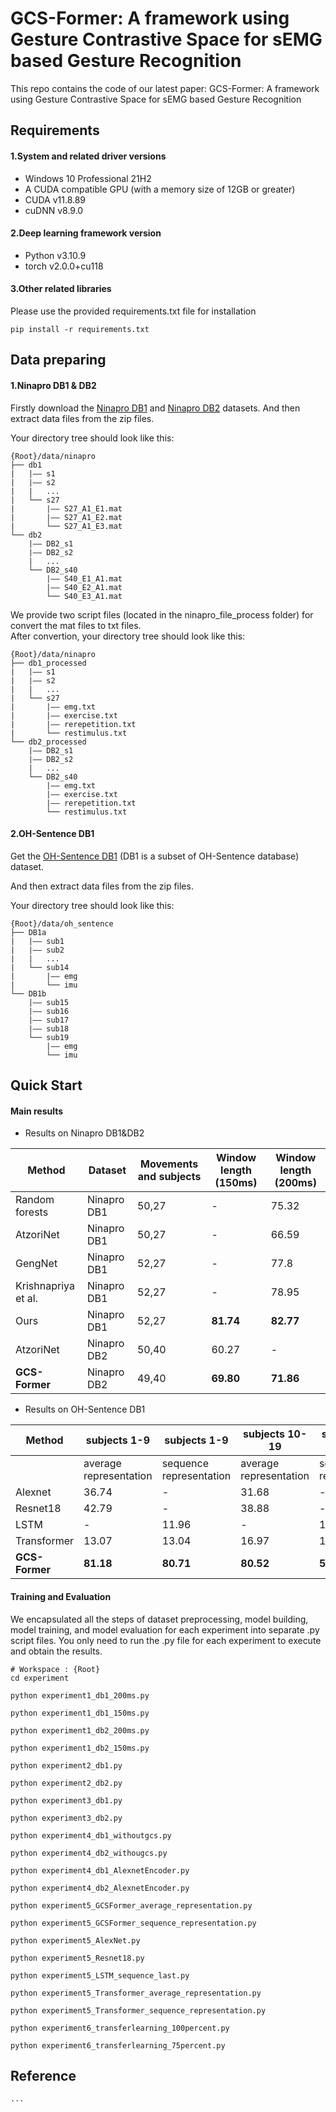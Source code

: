 # GCS-Former: A framework using Gesture Contrastive Space for sEMG based Gesture Recognition
This repo contains the code of our latest paper: GCS-Former: A framework using Gesture Contrastive Space for sEMG based Gesture Recognition



## Requirements
#### 1.System and related driver versions
- Windows 10 Professional 21H2
- A CUDA compatible GPU (with a memory size of 12GB or greater) 
- CUDA v11.8.89
- cuDNN v8.9.0

#### 2.Deep learning framework version
- Python v3.10.9
- torch v2.0.0+cu118

#### 3.Other related libraries
Please use the provided requirements.txt file for installation

```
pip install -r requirements.txt
```



## Data preparing

#### 1.Ninapro DB1 & DB2

Firstly download the [Ninapro DB1](http://ninaweb.hevs.ch/data1) and [Ninapro DB2](http://ninaweb.hevs.ch/data2) datasets. And then extract data files from the zip files.   

Your directory tree should look like this:  

```
{Root}/data/ninapro
├── db1
|   |—— s1
|   |—— s2
|   |   ...
|   └── s27
|       |—— S27_A1_E1.mat
|       |—— S27_A1_E2.mat
|       └── S27_A1_E3.mat
└── db2
    |—— DB2_s1
    |—— DB2_s2
    |   ...
    └── DB2_s40
        |—— S40_E1_A1.mat
        |—— S40_E2_A1.mat
        └── S40_E3_A1.mat
```

We provide two script files (located in the ninapro_file_process folder)  for convert the mat files to txt files.  
After convertion, your directory tree should look like this:   

```
{Root}/data/ninapro
├── db1_processed
|   |—— s1
|   |—— s2
|   |   ...
|   └── s27
|       |—— emg.txt
|		|—— exercise.txt
|       |—— rerepetition.txt
|       └── restimulus.txt
└── db2_processed
    |—— DB2_s1
    |—— DB2_s2
    |   ...
    └── DB2_s40
        |—— emg.txt
        |—— exercise.txt
        |—— rerepetition.txt
        └── restimulus.txt
```

#### 2.OH-Sentence DB1

Get the [OH-Sentence DB1](https://github.com/ZhangJiangtao-0108/OH-Sentence_Dataset) (DB1 is a subset of OH-Sentence database) dataset.   

And then extract data files from the zip files.   

Your directory tree should look like this:

```
{Root}/data/oh_sentence
├── DB1a
|   |—— sub1
|   |—— sub2
|   |   ...
|   └── sub14
|       |—— emg
|       └── imu
└── DB1b
    |—— sub15
    |—— sub16
    |—— sub17
    |—— sub18
    └── sub19
        |—— emg
        └── imu
```



## Quick Start

#### Main results

- Results on Ninapro DB1&DB2

| Method              | Dataset     | Movements and subjects | Window length (150ms) | Window length (200ms) |
| ------------------- | ----------- | ---------------------- | --------------------- | --------------------- |
| Random forests      | Ninapro DB1 | 50,27                  | -                     | 75.32                 |
| AtzoriNet           | Ninapro DB1 | 50,27                  | -                     | 66.59                 |
| GengNet             | Ninapro DB1 | 52,27                  | -                     | 77.8                  |
| Krishnapriya et al. | Ninapro DB1 | 52,27                  | -                     | 78.95                 |
| Ours                | Ninapro DB1 | 52,27                  | **81.74**             | **82.77**             |
| AtzoriNet           | Ninapro DB2 | 50,40                  | 60.27                 | -                     |
| **GCS-Former**      | Ninapro DB2 | 49,40                  | **69.80**             | **71.86**             |

- Results on OH-Sentence DB1

| Method         | subjects 1-9           | subjects 1-9            | subjects 10-19         | subjects 10-19          | all subjects           | all subjects            |
| -------------- | ---------------------- | ----------------------- | ---------------------- | ----------------------- | ---------------------- | ----------------------- |
|                | average representation | sequence representation | average representation | sequence representation | average representation | sequence representation |
| Alexnet        | 36.74                  | -                       | 31.68                  | -                       | 34.08                  | -                       |
| Resnet18       | 42.79                  | -                       | 38.88                  | -                       | 40.73                  | -                       |
| LSTM           | -                      | 11.96                   | -                      | 14.52                   | -                      | 13.31                   |
| Transformer    | 13.07                  | 13.04                   | 16.97                  | 16.47                   | 14.86                  | 14.85                   |
| **GCS-Former** | **81.18**              | **80.71**               | **80.52**              | **58.78**               | **80.94**              | **69.08**               |




#### Training and Evaluation

We encapsulated all the steps of dataset preprocessing, model building, model training, and model evaluation for each experiment into separate .py script files. You only need to run the .py file for each experiment to execute and obtain the results.

```
# Workspace : {Root}
cd experiment
```

```
python experiment1_db1_200ms.py

python experiment1_db1_150ms.py

python experiment1_db2_200ms.py

python experiment1_db2_150ms.py

python experiment2_db1.py

python experiment2_db2.py

python experiment3_db1.py

python experiment3_db2.py

python experiment4_db1_withoutgcs.py

python experiment4_db2_withougcs.py

python experiment4_db1_AlexnetEncoder.py

python experiment4_db2_AlexnetEncoder.py

python experiment5_GCSFormer_average_representation.py

python experiment5_GCSFormer_sequence_representation.py

python experiment5_AlexNet.py

python experiment5_Resnet18.py

python experiment5_LSTM_sequence_last.py

python experiment5_Transformer_average_representation.py

python experiment5_Transformer_sequence_representation.py

python experiment6_transferlearning_100percent.py

python experiment6_transferlearning_75percent.py
```



## Reference
```
...
```